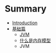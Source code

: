 # Summary

* [Introduction](README.md)
* [基础篇](chapter1.md)
   * [JVM](jvm.md)
   * [什么是内存模型](shi_yao_shi_nei_cun_mo_xing.md)
   * JVM

